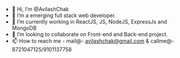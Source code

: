 - 👋 Hi, I’m @AvilashChak
- 👀 I’m a emerging full stack web developer.
- 🌱 I’m currently working in ReactJS, JS, NodeJS, ExpressJs and MongoDB
- 💞️ I’m looking to collaborate on Front-end and Back-end project.
- 📫 How to reach me - mail@- avilashchak@gmail.com & callme@- 8721047125/9101137758

<!---
AvilashChak/AvilashChak is a ✨ special ✨ repository because its `README.md` (this file) appears on your GitHub profile.
You can click the Preview link to take a look at your changes.
--->
